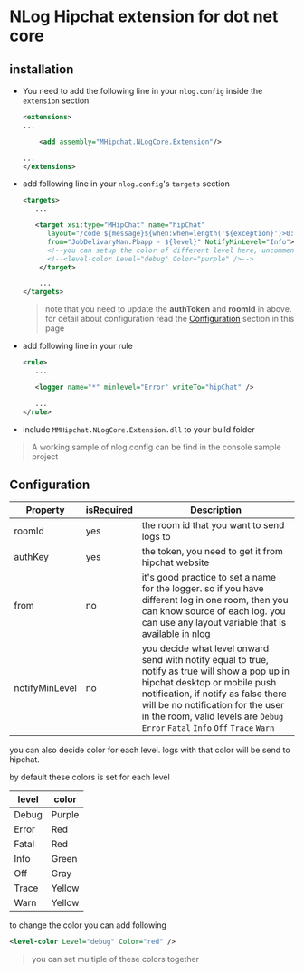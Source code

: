 # NLog Hipchat extension for dot net core 

## installation
 

* You need to add the following line in your `nlog.config` inside the `extension` section

    ```XML
    <extensions>
    ...

        <add assembly="MHipchat.NLogCore.Extension"/>

    ...
    </extensions>
    ```

* add following line in your `nlog.config`'s `targets` section

    ```XML
    <targets>
       ...

       <target xsi:type="MHipChat" name="hipChat" 
          layout="/code ${message}${when:when=length('${exception}')>0:Inner=${NewLine}}${exception}" authToken="{auth token here}" roomId="{room Id here}"
          from="JobDelivaryMan.Pbapp - ${level}" NotifyMinLevel="Info">
          <!--you can setup the color of different level here, uncomment bellow-->
          <!--<level-color Level="debug" Color="purple" />-->
        </target>

        ...
    </targets>
    ```

    > note that you need to update the **authToken** and **roomId** in above.
    > for detail about configuration read the [Configuration](#config) section in this page
    
* add following line in your rule

    ```XML
    <rule>
       ...

       <logger name="*" minlevel="Error" writeTo="hipChat" />

       ...
    </rule>
    ```

* include `MMHipchat.NLogCore.Extension.dll` to your build folder


> A working sample of nlog.config can be find in the console sample project


<section id="config"></section>

## Configuration

| Property | isRequired| Description |
|----------|-----------|-------------|
| roomId   | yes | the room id that you want to send logs to|
| authKey  | yes | the token, you need to get it from hipchat website |
| from     | no  | it's good practice to set a name for the logger. so if you have different log in one room, then you can know source of each log. you can use any layout variable that is available in nlog|
| notifyMinLevel | no | you decide what level onward send with notify equal to true, notify as true will show a pop up in hipchat desktop or mobile push notification, if notify as false there will be no notification for the user in the room, valid levels are `Debug` `Error` `Fatal` `Info` `Off` `Trace` `Warn`|

you can also decide color for each level. logs with that color will be send to hipchat.

by default these colors is set for each level 


| level | color |
|-------|------|
|Debug| Purple |
| Error|Red|
|Fatal|Red|
|Info|Green|
|Off|Gray|
|Trace|Yellow|
|Warn|Yellow|

to change the color you can add following 

```XML
<level-color Level="debug" Color="red" />
```

>you can set multiple of these colors together 


